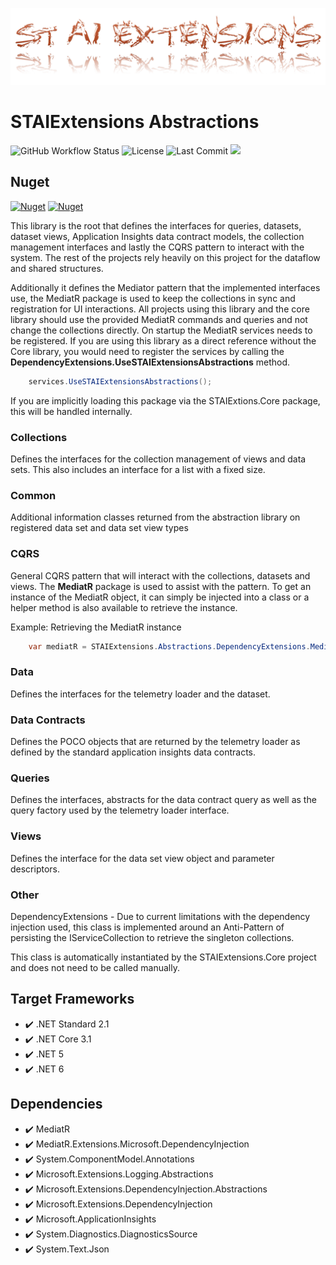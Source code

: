 ﻿![Logo](https://github.com/TrevorMare/STAIExtensions/blob/15fe0579e00cfa9763671fc33816c7251e933a7b/src/STAIExtensions/Resources/logo_full.png?raw=true)

# STAIExtensions Abstractions

![GitHub Workflow Status](https://img.shields.io/github/workflow/status/TrevorMare/STAIExtensions/.NET?style=for-the-badge)
![License](https://img.shields.io/github/license/trevormare/staiextensions?style=for-the-badge)
![Last Commit](https://img.shields.io/github/last-commit/trevormare/staiextensions?style=for-the-badge)
<a href="https://trevormare.github.io/STAIExtensions/api/STAIExtensions.Abstractions.html"><img src="https://img.shields.io/badge/Documentation-Help-informational?style=for-the-badge" /></a>

## Nuget
[![Nuget](https://img.shields.io/nuget/v/STAIExtensions.Abstractions?style=for-the-badge)](https://www.nuget.org/packages/STAIExtensions.Abstractions/)
[![Nuget](https://img.shields.io/nuget/dt/STAIExtensions.Abstractions?style=for-the-badge)](https://www.nuget.org/packages/STAIExtensions.Abstractions/)

This library is the root that defines the interfaces for queries, datasets, dataset views, Application Insights data contract models, the collection management interfaces 
and lastly the CQRS pattern to interact with the system. The rest of the projects rely heavily on this
project for the dataflow and shared structures.

Additionally it defines the Mediator pattern that the implemented interfaces use, the MediatR package 
is used to keep the collections in sync and registration for UI interactions. All projects
using this library and the core library should use the provided MediatR commands and queries and not change the collections
directly. On startup the MediatR services needs to be registered. If you are using this library as a direct reference without the Core library, you would need
to register the services by calling the **DependencyExtensions.UseSTAIExtensionsAbstractions** method.

```c# 
    services.UseSTAIExtensionsAbstractions();
```

If you are implicitly loading this package via the STAIExtions.Core package, this
will be handled internally.

### Collections
Defines the interfaces for the collection management of views and data sets. This also includes an interface for
a list with a fixed size.

### Common
Additional information classes returned from the abstraction library on registered data set and data set view types

### CQRS
General CQRS pattern that will interact with the collections, datasets and views. The **MediatR** package is used to assist with the pattern.
To get an instance of the MediatR object, it can simply be injected into a class or a helper method is also available to retrieve the instance.

Example: Retrieving the MediatR instance
```c#
    var mediatR = STAIExtensions.Abstractions.DependencyExtensions.Mediator;
```

### Data
Defines the interfaces for the telemetry loader and the dataset.

### Data Contracts
Defines the POCO objects that are returned by the telemetry loader as defined by the standard application insights data contracts. 

### Queries
Defines the interfaces, abstracts for the data contract query as well as the query factory used by the telemetry loader interface. 

### Views
Defines the interface for the data set view object and parameter descriptors.

### Other

DependencyExtensions - Due to current limitations with the dependency injection used, this class is implemented around an Anti-Pattern
of persisting the IServiceCollection to retrieve the singleton collections.

This class is automatically instantiated by the STAIExtensions.Core project and does not need to be called manually. 

## Target Frameworks

- :heavy_check_mark: .NET Standard 2.1
- :heavy_check_mark: .NET Core 3.1
- :heavy_check_mark: .NET 5
- :heavy_check_mark: .NET 6

## Dependencies

- :heavy_check_mark: MediatR
- :heavy_check_mark: MediatR.Extensions.Microsoft.DependencyInjection
- :heavy_check_mark: System.ComponentModel.Annotations
- :heavy_check_mark: Microsoft.Extensions.Logging.Abstractions
- :heavy_check_mark: Microsoft.Extensions.DependencyInjection.Abstractions
- :heavy_check_mark: Microsoft.Extensions.DependencyInjection
- :heavy_check_mark: Microsoft.ApplicationInsights
- :heavy_check_mark: System.Diagnostics.DiagnosticsSource
- :heavy_check_mark: System.Text.Json